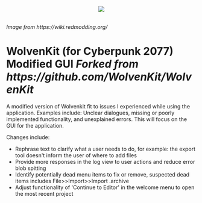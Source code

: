 <p align="center">
  <a href="https://wiki.redmodding.org/wolvenkit"><img src="https://user-images.githubusercontent.com/65016231/191120204-c8e08bb2-d68b-4919-91ec-f8c1aaef1e6a.png"/></a><br /><br />
</p>
<em>Image from https://wiki.redmodding.org/ </em>


<h1>WolvenKit (for Cyberpunk 2077) Modified GUI <em>Forked from https://github.com/WolvenKit/WolvenKit </em></h1>
<p>
  A modified version of Wolvenkit fit to issues I experienced while using the application. Examples include: Unclear dialogues, missing or poorly implemented functionality, and unexplained errors.
  This will focus on the GUI for the application.


  Changes include:
  <ul>
    <li>Rephrase text to clarify what a user needs to do, for example: the export tool doesn't inform the user of where to add files</li>
    <li>Provide more responses in the log view to user actions and reduce error blob spitting</li>
    <li>Identify potentially dead menu items to fix or remove, suspected dead items includes File>>Import>>Import .archive </li>
    <li>Adjust functionality of 'Continue to Editor' in the welcome menu to open the most recent project</li>
  </ul>
</p>
